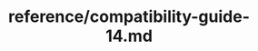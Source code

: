 ---
title: reference/compatibility-guide-14.md
showAuthorInfo: false
redirect_path: https://kotlinlang.org/docs/compatibility-guide-14.html
---
